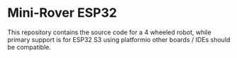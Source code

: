 # Mini-Rover ESP32
This repository contains the source code for a 4 wheeled robot, while primary support is for ESP32 S3 using platformio other boards / IDEs should be compatible.